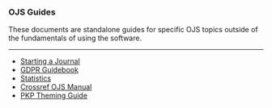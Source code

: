 
### OJS Guides

These documents are standalone guides for specific OJS topics outside of the fundamentals of using the software.

---

- [Starting a Journal](starting-a-journal/)
- [GDPR  Guidebook](gdpr/en/gdpr-pkp-guide.pdf)
- [Statistics](admin-guide/en/statistics.md)
- [Crossref OJS Manual](crossref-ojs-manual/en/)
- [PKP Theming Guide](/pkp-theming-guide/)
<!--- [Getting Found, Staying Found](/getting-found-staying-found/en/)-->
